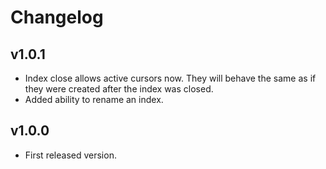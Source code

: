 Changelog
=========

v1.0.1
------

* Index close allows active cursors now. They will behave the same as if they were created
  after the index was closed.
* Added ability to rename an index.

v1.0.0
------

* First released version.
